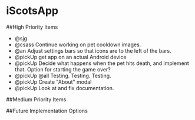 # iScotsApp

##High Priority Items

* @sjg 
* @csass Continue working on pet cooldown images.
* @an Adjust settings bars so that icons are to the left of the bars.
* @pickUp get app on an actual Android device
* @pickUp Decide what happens when the pet hits death, and implement that. Option for starting the game over?
* @pickUp @all Testing. Testing. Testing.
* @pickUp Create "About" modal
* @pickUp Look at and fix documentation.

##Medium Priority Items

##Future Implementation Options
